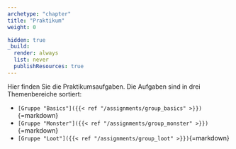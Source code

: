 ```yaml
---
archetype: "chapter"
title: "Praktikum"
weight: 0

hidden: true
_build:
  render: always
  list: never
  publishResources: true
---
```



Hier finden Sie die Praktikumsaufgaben. Die Aufgaben sind in drei Themenbereiche sortiert:

*   `[Gruppe "Basics"]({{< ref "/assignments/group_basics" >}})`{=markdown}
*   `[Gruppe "Monster"]({{< ref "/assignments/group_monster" >}})`{=markdown}
*   `[Gruppe "Loot"]({{< ref "/assignments/group_loot" >}})`{=markdown}
